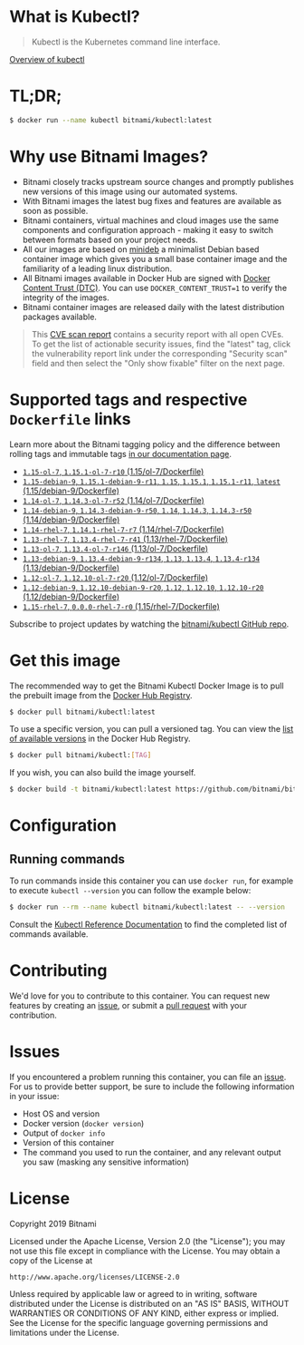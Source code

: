 
# What is Kubectl?

> Kubectl is the Kubernetes command line interface.

[Overview of kubectl](https://kubernetes.io/docs/reference/kubectl/overview/)

# TL;DR;

```bash
$ docker run --name kubectl bitnami/kubectl:latest
```

# Why use Bitnami Images?

* Bitnami closely tracks upstream source changes and promptly publishes new versions of this image using our automated systems.
* With Bitnami images the latest bug fixes and features are available as soon as possible.
* Bitnami containers, virtual machines and cloud images use the same components and configuration approach - making it easy to switch between formats based on your project needs.
* All our images are based on [minideb](https://github.com/bitnami/minideb) a minimalist Debian based container image which gives you a small base container image and the familiarity of a leading linux distribution.
* All Bitnami images available in Docker Hub are signed with [Docker Content Trust (DTC)](https://docs.docker.com/engine/security/trust/content_trust/). You can use `DOCKER_CONTENT_TRUST=1` to verify the integrity of the images.
* Bitnami container images are released daily with the latest distribution packages available.


> This [CVE scan report](https://quay.io/repository/bitnami/kubectl?tab=tags) contains a security report with all open CVEs. To get the list of actionable security issues, find the "latest" tag, click the vulnerability report link under the corresponding "Security scan" field and then select the "Only show fixable" filter on the next page.

# Supported tags and respective `Dockerfile` links

Learn more about the Bitnami tagging policy and the difference between rolling tags and immutable tags [in our documentation page](https://docs.bitnami.com/containers/how-to/understand-rolling-tags-containers/).


* [`1.15-ol-7`, `1.15.1-ol-7-r10` (1.15/ol-7/Dockerfile)](https://github.com/bitnami/bitnami-docker-kubectl/blob/1.15.1-ol-7-r10/1.15/ol-7/Dockerfile)
* [`1.15-debian-9`, `1.15.1-debian-9-r11`, `1.15`, `1.15.1`, `1.15.1-r11`, `latest` (1.15/debian-9/Dockerfile)](https://github.com/bitnami/bitnami-docker-kubectl/blob/1.15.1-debian-9-r11/1.15/debian-9/Dockerfile)
* [`1.14-ol-7`, `1.14.3-ol-7-r52` (1.14/ol-7/Dockerfile)](https://github.com/bitnami/bitnami-docker-kubectl/blob/1.14.3-ol-7-r52/1.14/ol-7/Dockerfile)
* [`1.14-debian-9`, `1.14.3-debian-9-r50`, `1.14`, `1.14.3`, `1.14.3-r50` (1.14/debian-9/Dockerfile)](https://github.com/bitnami/bitnami-docker-kubectl/blob/1.14.3-debian-9-r50/1.14/debian-9/Dockerfile)
* [`1.14-rhel-7`, `1.14.1-rhel-7-r7` (1.14/rhel-7/Dockerfile)](https://github.com/bitnami/bitnami-docker-kubectl/blob/1.14.1-rhel-7-r7/1.14/rhel-7/Dockerfile)
* [`1.13-rhel-7`, `1.13.4-rhel-7-r41` (1.13/rhel-7/Dockerfile)](https://github.com/bitnami/bitnami-docker-kubectl/blob/1.13.4-rhel-7-r41/1.13/rhel-7/Dockerfile)
* [`1.13-ol-7`, `1.13.4-ol-7-r146` (1.13/ol-7/Dockerfile)](https://github.com/bitnami/bitnami-docker-kubectl/blob/1.13.4-ol-7-r146/1.13/ol-7/Dockerfile)
* [`1.13-debian-9`, `1.13.4-debian-9-r134`, `1.13`, `1.13.4`, `1.13.4-r134` (1.13/debian-9/Dockerfile)](https://github.com/bitnami/bitnami-docker-kubectl/blob/1.13.4-debian-9-r134/1.13/debian-9/Dockerfile)
* [`1.12-ol-7`, `1.12.10-ol-7-r20` (1.12/ol-7/Dockerfile)](https://github.com/bitnami/bitnami-docker-kubectl/blob/1.12.10-ol-7-r20/1.12/ol-7/Dockerfile)
* [`1.12-debian-9`, `1.12.10-debian-9-r20`, `1.12`, `1.12.10`, `1.12.10-r20` (1.12/debian-9/Dockerfile)](https://github.com/bitnami/bitnami-docker-kubectl/blob/1.12.10-debian-9-r20/1.12/debian-9/Dockerfile)
* [`1.15-rhel-7`, `0.0.0-rhel-7-r0` (1.15/rhel-7/Dockerfile)](https://github.com/bitnami/bitnami-docker-kubectl/blob/0.0.0-rhel-7-r0/1.15/rhel-7/Dockerfile)

Subscribe to project updates by watching the [bitnami/kubectl GitHub repo](https://github.com/bitnami/bitnami-docker-kubectl).

# Get this image

The recommended way to get the Bitnami Kubectl Docker Image is to pull the prebuilt image from the [Docker Hub Registry](https://hub.docker.com/r/bitnami/kubectl).

```bash
$ docker pull bitnami/kubectl:latest
```

To use a specific version, you can pull a versioned tag. You can view the [list of available versions](https://hub.docker.com/r/bitnami/kubectl/tags/) in the Docker Hub Registry.

```bash
$ docker pull bitnami/kubectl:[TAG]
```

If you wish, you can also build the image yourself.

```bash
$ docker build -t bitnami/kubectl:latest https://github.com/bitnami/bitnami-docker-kubectl.git
```

# Configuration

## Running commands

To run commands inside this container you can use `docker run`, for example to execute `kubectl --version` you can follow the example below:

```bash
$ docker run --rm --name kubectl bitnami/kubectl:latest -- --version
```

Consult the [Kubectl Reference Documentation](https://kubernetes.io/docs/reference/generated/kubectl/kubectl-commands) to find the completed list of commands available.

# Contributing

We'd love for you to contribute to this container. You can request new features by creating an [issue](https://github.com/bitnami/bitnami-docker-kubectl/issues), or submit a [pull request](https://github.com/bitnami/bitnami-docker-kubectl/pulls) with your contribution.

# Issues

If you encountered a problem running this container, you can file an [issue](https://github.com/bitnami/bitnami-docker-kubectl/issues). For us to provide better support, be sure to include the following information in your issue:

- Host OS and version
- Docker version (`docker version`)
- Output of `docker info`
- Version of this container
- The command you used to run the container, and any relevant output you saw (masking any sensitive information)

# License

Copyright 2019 Bitnami

Licensed under the Apache License, Version 2.0 (the "License");
you may not use this file except in compliance with the License.
You may obtain a copy of the License at

    http://www.apache.org/licenses/LICENSE-2.0

Unless required by applicable law or agreed to in writing, software
distributed under the License is distributed on an "AS IS" BASIS,
WITHOUT WARRANTIES OR CONDITIONS OF ANY KIND, either express or implied.
See the License for the specific language governing permissions and
limitations under the License.
